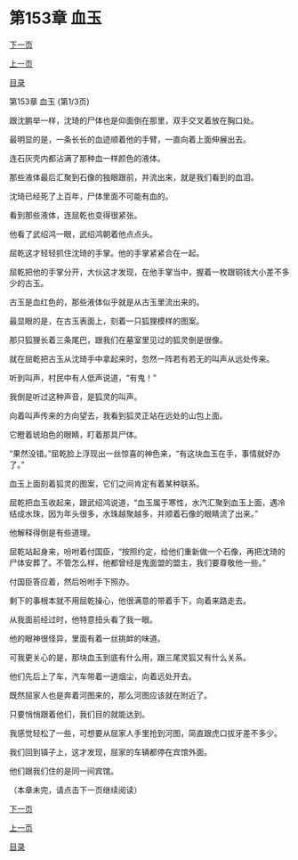 <h1>第153章   血玉</h1>
            <div><p><a href="./457_%E7%AC%AC153%E7%AB%A0_%E8%A1%80%E7%8E%89.md">下一页</a></p><p><a href="./455_%E7%AC%AC152%E7%AB%A0_%E8%BF%9E%E6%A0%B9%E6%8B%94%E8%B5%B7.md">上一页</a></p><p><a href="../">目录</a></p></div>
            <div><p>第153章   血玉 (第1/3页)</p><p>跟沈鹏举一样，沈琦的尸体也是仰面倒在那里，双手交叉着放在胸口处。</p><p>最明显的是，一条长长的血迹顺着他的手臂，一直向着上面伸展出去。</p><p>连石灰壳内都沾满了那种血一样颜色的液体。</p><p>那些液体最后汇聚到石像的独眼跟前，并流出来，就是我们看到的血泪。</p><p>沈琦已经死了上百年，尸体里面不可能有血的。</p><p>看到那些液体，连屈乾也变得很紧张。</p><p>他看了武绍鸿一眼，武绍鸿朝着他点点头。</p><p>屈乾这才轻轻抓住沈琦的手掌。他的手掌紧紧合在一起。</p><p>屈乾把他的手掌分开，大伙这才发现，在他手掌当中，握着一枚跟铜钱大小差不多少的古玉。</p><p>古玉是血红色的，那些液体似乎就是从古玉里流出来的。</p><p>最显眼的是，在古玉表面上，刻着一只狐狸模样的图案。</p><p>那只狐狸长着三条尾巴，跟我们在墓室里见过的狐灵倒是很像。</p><p>就在屈乾把古玉从沈琦手中拿起来时，忽然一阵若有若无的叫声从远处传来。</p><p>听到叫声，村民中有人低声说道，“有鬼！”</p><p>我倒是听过这种声音，是狐灵的叫声。</p><p>向着叫声传来的方向望去，我看到狐灵正站在远处的山包上面。</p><p>它瞪着琥珀色的眼睛，盯着那具尸体。</p><p>“果然没错。”屈乾脸上浮现出一丝惊喜的神色来，“有这块血玉在手，事情就好办了。”</p><p>血玉上面刻着狐灵的图案，它们之间肯定有着某种联系。</p><p>屈乾把血玉收起来，跟武绍鸿说道，“血玉属于寒性，水汽汇聚到血玉上面，遇冷结成水珠，因为年头很多，水珠越聚越多，并顺着石像的眼睛流了出来。”</p><p>他解释得倒是有些道理。</p><p>屈乾站起身来，吩咐着付国臣，“按照约定，给他们重新做一个石像，再把沈琦的尸体安葬了。不管怎么样，他都曾经是鬼面盟的盟主，我们要尊敬他一些。”</p><p>付国臣答应着，然后吩咐手下照办。</p><p>剩下的事根本就不用屈乾操心，他很满意的带着手下，向着来路走去。</p><p>从我面前经过时，他特意扭头看了我一眼。</p><p>他的眼神很怪异，里面有着一丝挑衅的味道。</p><p>可我更关心的是，那块血玉到底有什么用，跟三尾灵狐又有什么关系。</p><p>他们先后上了车，汽车带着一道烟尘，向着远处开去。</p><p>既然屈家人也是奔着河图来的，那么河图应该就在附近了。</p><p>只要悄悄跟着他们，我们目的就能达到。</p><p>我感觉轻松了一些，可想要从屈家人手里抢到河图，简直跟虎口拔牙差不多少。</p><p>我们回到镇子上，这才发现，屈家的车辆都停在宾馆外面。</p><p>他们跟我们住的是同一间宾馆。</p><p>（本章未完，请点击下一页继续阅读）</p></div>
            <div><p><a href="./457_%E7%AC%AC153%E7%AB%A0_%E8%A1%80%E7%8E%89.md">下一页</a></p><p><a href="./455_%E7%AC%AC152%E7%AB%A0_%E8%BF%9E%E6%A0%B9%E6%8B%94%E8%B5%B7.md">上一页</a></p><p><a href="../">目录</a></p></div>